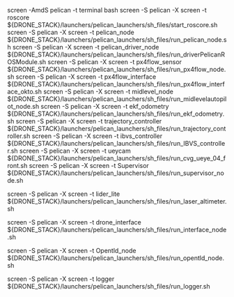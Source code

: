 screen -AmdS pelican -t terminal bash
screen -S pelican -X screen -t roscore                     ${DRONE_STACK}/launchers/pelican_launchers/sh_files/start_roscore.sh
screen -S pelican -X screen -t pelican_node                ${DRONE_STACK}/launchers/pelican_launchers/sh_files/run_pelican_node.sh
screen -S pelican -X screen -t pelican_driver_node         ${DRONE_STACK}/launchers/pelican_launchers/sh_files/run_driverPelicanROSModule.sh
screen -S pelican -X screen -t px4flow_sensor              ${DRONE_STACK}/launchers/pelican_launchers/sh_files/run_px4flow_node.sh
screen -S pelican -X screen -t px4flow_interface           ${DRONE_STACK}/launchers/pelican_launchers/sh_files/run_px4flow_interface_okto.sh
screen -S pelican -X screen -t midlevel_node               ${DRONE_STACK}/launchers/pelican_launchers/sh_files/run_midlevelautopilot_node.sh
screen -S pelican -X screen -t ekf_odometry                ${DRONE_STACK}/launchers/pelican_launchers/sh_files/run_ekf_odometry.sh
screen -S pelican -X screen -t trajectory_controller       ${DRONE_STACK}/launchers/pelican_launchers/sh_files/run_trajectory_controller.sh
screen -S pelican -X screen -t ibvs_controller             ${DRONE_STACK}/launchers/pelican_launchers/sh_files/run_IBVS_controller.sh
screen -S pelican -X screen -t ueycam		                   ${DRONE_STACK}/launchers/pelican_launchers/sh_files/run_cvg_ueye_04_front.sh
screen -S pelican -X screen -t Supervisor                  ${DRONE_STACK}/launchers/pelican_launchers/sh_files/run_supervisor_node.sh

screen -S pelican -X screen -t lider_lite                  ${DRONE_STACK}/launchers/pelican_launchers/sh_files/run_laser_altimeter.sh

screen -S pelican -X screen -t drone_interface             ${DRONE_STACK}/launchers/pelican_launchers/sh_files/run_interface_node.sh

screen -S pelican -X screen -t Opentld_node	               ${DRONE_STACK}/launchers/pelican_launchers/sh_files/run_opentld_node.sh

screen -S pelican -X screen -t logger                      ${DRONE_STACK}/launchers/pelican_launchers/sh_files/run_logger.sh


